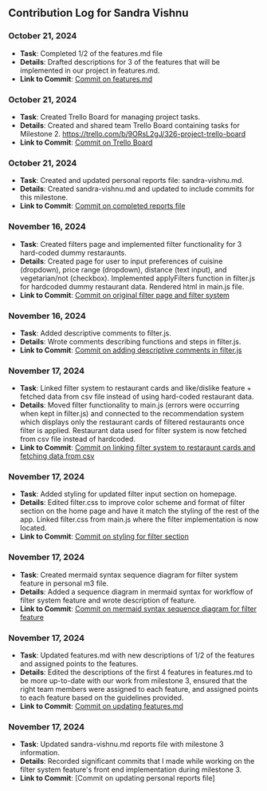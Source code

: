 ## Contribution Log for Sandra Vishnu

### October 21, 2024
- **Task**: Completed 1/2 of the features.md file
- **Details**:  Drafted descriptions for 3 of the features that will be implemented in our project in features.md.
- **Link to Commit**: [Commit on features.md](https://github.com/addie-p/Team20-Project/commit/0b5ceed2bb3f37968d5bd224f70a6785a9a2cf97)

### October 21, 2024
- **Task**: Created Trello Board for managing project tasks.
- **Details**: Created and shared team Trello Board containing tasks for Milestone 2. https://trello.com/b/9ORsL2gJ/326-project-trello-board
- **Link to Commit**: [Commit on Trello Board](https://github.com/addie-p/Team20-Project/commit/29501853070def6ff9160e73d0833b1aced97c9c)

### October 21, 2024
- **Task**: Created and updated personal reports file: sandra-vishnu.md.
- **Details**: Created sandra-vishnu.md and updated to include commits for this milestone.
- **Link to Commit**: [Commit on completed reports file](https://github.com/addie-p/Team20-Project/commit/8812684a1772b2b8d6958a7617d34e686ca90317)

### November 16, 2024
- **Task**: Created filters page and implemented filter functionality for 3 hard-coded dummy restaraunts.
- **Details**: Created page for user to input preferences of cuisine (dropdown), price range (dropdown), distance (text input), and vegetarian/not (checkbox). Implemented applyFilters function in filter.js for hardcoded dummy restaurant data. Rendered html in main.js file.
- **Link to Commit**: [Commit on original filter page and filter system](https://github.com/addie-p/Team20-Project/commit/020310e689505410918cb92bd40b1af17544d87e)


### November 16, 2024
- **Task**: Added descriptive comments to filter.js.
- **Details**: Wrote comments describing functions and steps in filter.js.
- **Link to Commit**: [Commit on adding descriptive comments in filter.js](https://github.com/addie-p/Team20-Project/commit/b97a0287f239fb96fe9373c73048673921ac9c90)


### November 17, 2024
- **Task**: Linked filter system to restaurant cards and like/dislike feature + fetched data from csv file instead of using hard-coded restaurant data.
- **Details**: Moved filter functionality to main.js (errors were occurring when kept in filter.js) and connected to the recommendation system which displays only the restaurant cards of filtered restaurants once filter is applied. Restaurant data used for filter system is now fetched from csv file instead of hardcoded.
- **Link to Commit**: [Commit on linking filter system to restaraunt cards and fetching data from csv](https://github.com/addie-p/Team20-Project/commit/555e8f9ce13c81d67a8646826de2f52f3f1437c6)


### November 17, 2024
- **Task**: Added styling for updated filter input section on homepage.
- **Details**: Edited filter.css to improve color scheme and format of filter section on the home page and have it match the styling of the rest of the app. Linked filter.css from main.js where the filter implementation is now located.
- **Link to Commit**: [Commit on styling for filter section](https://github.com/addie-p/Team20-Project/commit/6a75803427e370b94ae94311396a52e4840293e1)


### November 17, 2024
- **Task**: Created mermaid syntax sequence diagram for filter system feature in personal m3 file.
- **Details**: Added a sequence diagram in mermaid syntax for workflow of filter system feature and wrote description of feature.
- **Link to Commit**: [Commit on mermaid syntax sequence diagram for filter feature](https://github.com/addie-p/Team20-Project/commit/e7f47bf2f83b99b2c2872060b19363915f9c74fa)


### November 17, 2024
- **Task**: Updated features.md with new descriptions of 1/2 of the features and assigned points to the features.
- **Details**: Edited the descriptions of the first 4 features in features.md to be more up-to-date with our work from milestone 3, ensured that the right team members were assigned to each feature, and assigned points to each feature based on the guidelines provided.
- **Link to Commit**: [Commit on updating features.md](https://github.com/addie-p/Team20-Project/commit/36deecff412c8591c2bff7196d5b20772f9ca47f)


### November 17, 2024
- **Task**: Updated sandra-vishnu.md reports file with milestone 3 information.
- **Details**: Recorded significant commits that I made while working on the filter system feature's front end implementation during milestone 3.
- **Link to Commit**: [Commit on updating personal reports file]
